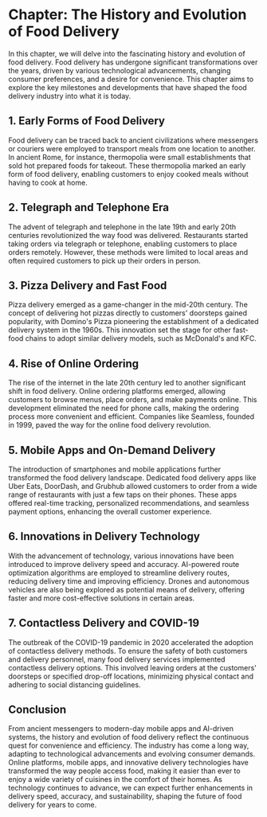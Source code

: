 Chapter: The History and Evolution of Food Delivery
===================================================

In this chapter, we will delve into the fascinating history and evolution of food delivery. Food delivery has undergone significant transformations over the years, driven by various technological advancements, changing consumer preferences, and a desire for convenience. This chapter aims to explore the key milestones and developments that have shaped the food delivery industry into what it is today.

**1. Early Forms of Food Delivery**
-----------------------------------

Food delivery can be traced back to ancient civilizations where messengers or couriers were employed to transport meals from one location to another. In ancient Rome, for instance, thermopolia were small establishments that sold hot prepared foods for takeout. These thermopolia marked an early form of food delivery, enabling customers to enjoy cooked meals without having to cook at home.

**2. Telegraph and Telephone Era**
----------------------------------

The advent of telegraph and telephone in the late 19th and early 20th centuries revolutionized the way food was delivered. Restaurants started taking orders via telegraph or telephone, enabling customers to place orders remotely. However, these methods were limited to local areas and often required customers to pick up their orders in person.

**3. Pizza Delivery and Fast Food**
-----------------------------------

Pizza delivery emerged as a game-changer in the mid-20th century. The concept of delivering hot pizzas directly to customers' doorsteps gained popularity, with Domino's Pizza pioneering the establishment of a dedicated delivery system in the 1960s. This innovation set the stage for other fast-food chains to adopt similar delivery models, such as McDonald's and KFC.

**4. Rise of Online Ordering**
------------------------------

The rise of the internet in the late 20th century led to another significant shift in food delivery. Online ordering platforms emerged, allowing customers to browse menus, place orders, and make payments online. This development eliminated the need for phone calls, making the ordering process more convenient and efficient. Companies like Seamless, founded in 1999, paved the way for the online food delivery revolution.

**5. Mobile Apps and On-Demand Delivery**
-----------------------------------------

The introduction of smartphones and mobile applications further transformed the food delivery landscape. Dedicated food delivery apps like Uber Eats, DoorDash, and Grubhub allowed customers to order from a wide range of restaurants with just a few taps on their phones. These apps offered real-time tracking, personalized recommendations, and seamless payment options, enhancing the overall customer experience.

**6. Innovations in Delivery Technology**
-----------------------------------------

With the advancement of technology, various innovations have been introduced to improve delivery speed and accuracy. AI-powered route optimization algorithms are employed to streamline delivery routes, reducing delivery time and improving efficiency. Drones and autonomous vehicles are also being explored as potential means of delivery, offering faster and more cost-effective solutions in certain areas.

**7. Contactless Delivery and COVID-19**
----------------------------------------

The outbreak of the COVID-19 pandemic in 2020 accelerated the adoption of contactless delivery methods. To ensure the safety of both customers and delivery personnel, many food delivery services implemented contactless delivery options. This involved leaving orders at the customers' doorsteps or specified drop-off locations, minimizing physical contact and adhering to social distancing guidelines.

**Conclusion**
--------------

From ancient messengers to modern-day mobile apps and AI-driven systems, the history and evolution of food delivery reflect the continuous quest for convenience and efficiency. The industry has come a long way, adapting to technological advancements and evolving consumer demands. Online platforms, mobile apps, and innovative delivery technologies have transformed the way people access food, making it easier than ever to enjoy a wide variety of cuisines in the comfort of their homes. As technology continues to advance, we can expect further enhancements in delivery speed, accuracy, and sustainability, shaping the future of food delivery for years to come.
